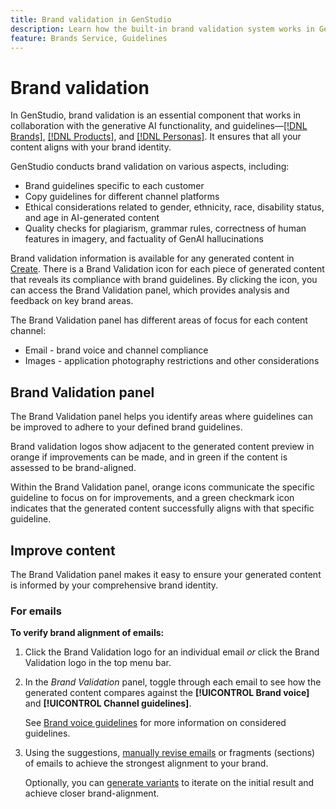 ```yaml
---
title: Brand validation in GenStudio
description: Learn how the built-in brand validation system works in GenStudio.
feature: Brands Service, Guidelines
---
```


# Brand validation

In GenStudio, brand validation is an essential component that works in collaboration with the generative AI functionality, and guidelines—[[!DNL Brands]](/help/user-guide/guidelines/brands.md), [[!DNL Products]](/help/user-guide/guidelines/products.md), and [[!DNL Personas]](/help/user-guide/guidelines/personas.md). It ensures that all your content aligns with your brand identity.

GenStudio conducts brand validation on various aspects, including:

* Brand guidelines specific to each customer
* Copy guidelines for different channel platforms
* Ethical considerations related to gender, ethnicity, race, disability status, and age in AI-generated content
* Quality checks for plagiarism, grammar rules, correctness of human features in imagery, and factuality of GenAI hallucinations

Brand validation information is available for any generated content in [Create](/help/user-guide/create/overview.md). There is a Brand Validation icon for each piece of generated content that reveals its compliance with brand guidelines. By clicking the icon, you can access the Brand Validation panel, which provides analysis and feedback on key brand areas.

The Brand Validation panel has different areas of focus for each content channel:

* Email - brand voice and channel compliance
* Images - application photography restrictions and other considerations

## Brand Validation panel

The Brand Validation panel helps you identify areas where guidelines can be improved to adhere to your defined brand guidelines.

Brand validation logos show adjacent to the generated content preview in orange if improvements can be made, and in green if the content is assessed to be brand-aligned.

Within the Brand Validation panel, orange icons communicate the specific guideline to focus on for improvements, and a green checkmark icon indicates that the generated content successfully aligns with that specific guideline.

## Improve content

The Brand Validation panel makes it easy to ensure your generated content is informed by your comprehensive brand identity.

### For emails

**To verify brand alignment of emails:**

1. Click the Brand Validation logo for an individual email _or_ click the Brand Validation logo in the top menu bar.
1. In the _Brand Validation_ panel, toggle through each email to see how the generated content compares against the **[!UICONTROL Brand voice]** and **[!UICONTROL Channel guidelines]**.

   See [Brand voice guidelines](/help/user-guide/guidelines/brands.md) for more information on considered guidelines.

1. Using the suggestions, [manually revise emails](/help/user-guide/create/generate-variants.md#modify-email-content) or fragments (sections) of emails to achieve the strongest alignment to your brand.

   Optionally, you can [generate variants](/help/user-guide/create/generate-variants.md) to iterate on the initial result and achieve closer brand-alignment.

